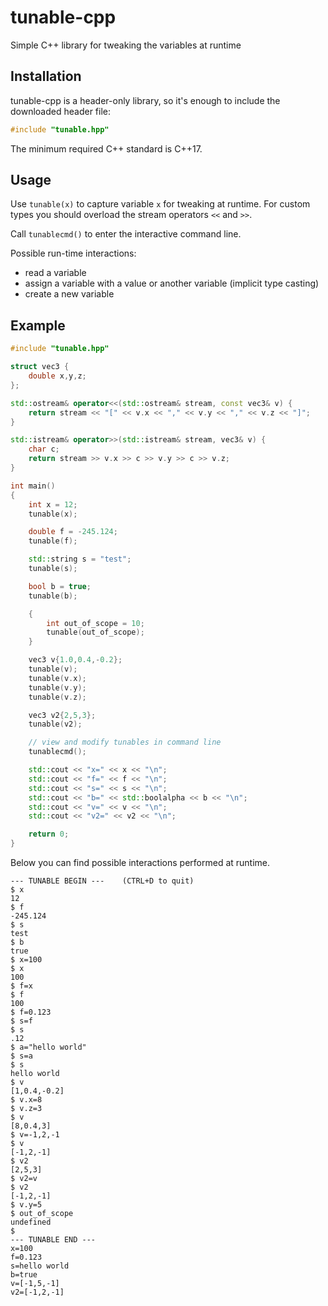 # tunable-cpp
Simple C++ library for tweaking the variables at runtime

## Installation
tunable-cpp is a header-only library, so it's enough to include the downloaded header file:
```cpp
#include "tunable.hpp"
```

The minimum required C++ standard is C++17.

## Usage

Use `tunable(x)` to capture variable `x` for tweaking at runtime.
For custom types you should overload the stream operators `<<` and `>>`.

Call `tunablecmd()` to enter the interactive command line.

Possible run-time interactions:
- read a variable
- assign a variable with a value or another variable (implicit type casting)
- create a new variable

## Example

```cpp
#include "tunable.hpp"

struct vec3 {
    double x,y,z;
};

std::ostream& operator<<(std::ostream& stream, const vec3& v) {
    return stream << "[" << v.x << "," << v.y << "," << v.z << "]";
}

std::istream& operator>>(std::istream& stream, vec3& v) {
    char c;
    return stream >> v.x >> c >> v.y >> c >> v.z;
}

int main()
{
    int x = 12;
    tunable(x);

    double f = -245.124;
    tunable(f);

    std::string s = "test";
    tunable(s);

    bool b = true;
    tunable(b);

    {
        int out_of_scope = 10;
        tunable(out_of_scope);
    }

    vec3 v{1.0,0.4,-0.2};
    tunable(v);
    tunable(v.x);
    tunable(v.y);
    tunable(v.z);

    vec3 v2{2,5,3};
    tunable(v2);

    // view and modify tunables in command line
    tunablecmd();

    std::cout << "x=" << x << "\n";
    std::cout << "f=" << f << "\n";
    std::cout << "s=" << s << "\n";
    std::cout << "b=" << std::boolalpha << b << "\n";
    std::cout << "v=" << v << "\n";
    std::cout << "v2=" << v2 << "\n";

    return 0;
}
```

Below you can find possible interactions performed at runtime.

```
--- TUNABLE BEGIN ---    (CTRL+D to quit)
$ x
12
$ f
-245.124
$ s
test
$ b
true
$ x=100
$ x
100
$ f=x
$ f
100
$ f=0.123
$ s=f
$ s
.12
$ a="hello world"
$ s=a
$ s
hello world
$ v
[1,0.4,-0.2]
$ v.x=8
$ v.z=3
$ v
[8,0.4,3]
$ v=-1,2,-1
$ v
[-1,2,-1]
$ v2
[2,5,3]
$ v2=v
$ v2
[-1,2,-1]
$ v.y=5
$ out_of_scope
undefined
$ 
--- TUNABLE END ---
x=100
f=0.123
s=hello world
b=true
v=[-1,5,-1]
v2=[-1,2,-1]
```
